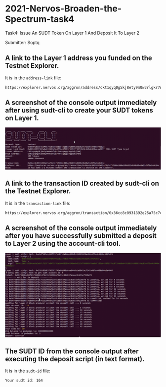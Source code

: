 # 2021-Nervos-Broaden-the-Spectrum-task4

Task4: Issue An SUDT Token On Layer 1 And Deposit It To Layer 2

Submitter: Soptq

## A link to the Layer 1 address you funded on the Testnet Explorer.

It is in the `address-link` file:

```
https://explorer.nervos.org/aggron/address/ckt1qyq0g5kj8ety9m0w3rlgkr7n4sgaypy3qq5qhj70kj
```

## A screenshot of the console output immediately after using sudt-cli to create your SUDT tokens on Layer 1.

![SUDT Deposit](sudt-deposit.png?raw=true "SUDT Deposit")

## A link to the transaction ID created by sudt-cli on the Testnet Explorer.

It is in the `transaction-link` file:

```
https://explorer.nervos.org/aggron/transaction/0x36cc8c0931892e25a75c7cf17108c080a28bb355d690c8b60a51d3f3a9a9c14c
```

## A screenshot of the console output immediately after you have successfully submitted a deposit to Layer 2 using the account-cli tool.

![SUDT Deposit L2](sudt-deposit-l2.png?raw=true "SUDT Deposit L2")

## The SUDT ID from the console output after executing the deposit script (in text format).

It is in the `sudt-id` file:

```
Your sudt id: 164
```
